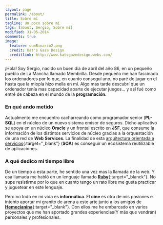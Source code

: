 ```yaml
---
layout: page
permalink: /about/
title: Sobre mí
tagline: Un poco sobre mí
tags: [about, Sergio, Sobre mi]
modified: 31-05-2014
comments: true
image:
  feature: sumBinario2.png
  credit: Kat's Gaze Design
  creditlink: http://www.katsgazedesign.webs.com/
---
```


¡Hola! Soy Sergio, nacido un buen día de abril del año 86, en un pequeño pueblo de La Mancha llamado Membrilla. Desde pequeño me han fascinado los ordenadores por lo que, en cuanto conseguí uno, no paré de jugar en el hasta que la miopía hizo mella en mí. Algo mas tarde descubrí que un ordenador tenía mas capacidad aparte de ejecutar juegos... y así fué como entré de cabeza en el mundo de la **programación**.

### En qué ando metido
Actualmente me encuentro cacharreando como programador senior (**PL-SQL**) en el núcleo de un nuevo sistema emisor de seguros. Dicho aplicativo se apoya en un núcleo **Oracle** y un frontal escrito en **JSF**, que consume la información de los distintos servicios de núcleo gracias a la orquestación de una red de **Web Services**. La finalidad de esta [arquitectura orientada a servicios](http://es.wikipedia.org/wiki/Arquitectura_orientada_a_servicios){:target="_blank"} (**SOA**) es conseguir un ecosistema reutilizable de aplicaciones.


### A qué dedico mi tiempo libre
De un tiempo a esta parte, he sentido una vez mas la llamada de la web. Y esa llamada me habló en un lenguaje llamado [**Ruby**](https://www.ruby-lang.org/es/){:target="_blanck"}. No supe resistirme por lo que en cuanto tengo un rato libre me gusta practicar y juguetear en este lenguaje.

Pero no todo en mi vida es **informática**. El **cine** es otra de mis pasiones e intento aportar mi granito de arena a este arte junto a los amigos de [**Hemocianina**](http://www.hemocianina.webs.com/){:target="_blank"}. Con ellos me he embarcado en varios proyectos que me han aportado grandes experiencias(Y más que vendrán) personales y profesionales.

